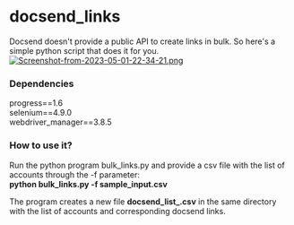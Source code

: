 # docsend_links

Docsend doesn't provide a public API to create links in bulk. So here's a simple python script that does it for you.<br/>
[![Screenshot-from-2023-05-01-22-34-21.png](https://i.postimg.cc/rFMgk117/Screenshot-from-2023-05-01-22-34-21.png)](https://youtu.be/U-NFJByuMKU)

### Dependencies
progress==1.6 <br/>
selenium==4.9.0<br/>
webdriver_manager==3.8.5

### How to use it?
Run the python program bulk_links.py and provide a csv file with the list of accounts through the -f parameter:<br/>
<b>python bulk_links.py -f sample_input.csv</b>

The program creates a new file <b>docsend_list_<timestamp>.csv</b> in the same directory with the list of accounts and corresponding docsend links. 
